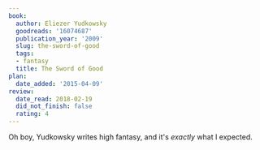 ```yaml
---
book:
  author: Eliezer Yudkowsky
  goodreads: '16074687'
  publication_year: '2009'
  slug: the-sword-of-good
  tags:
  - fantasy
  title: The Sword of Good
plan:
  date_added: '2015-04-09'
review:
  date_read: 2018-02-19
  did_not_finish: false
  rating: 4
---
```


Oh boy, Yudkowsky writes high fantasy, and it's *exactly* what I expected.
